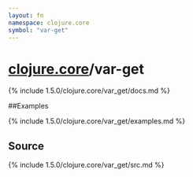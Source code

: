 ```yaml
---
layout: fn
namespace: clojure.core
symbol: "var-get"
---
```


# [clojure.core](../)/var-get

{% include 1.5.0/clojure.core/var_get/docs.md %}

##Examples

{% include 1.5.0/clojure.core/var_get/examples.md %}
## Source
{% include 1.5.0/clojure.core/var_get/src.md %}

